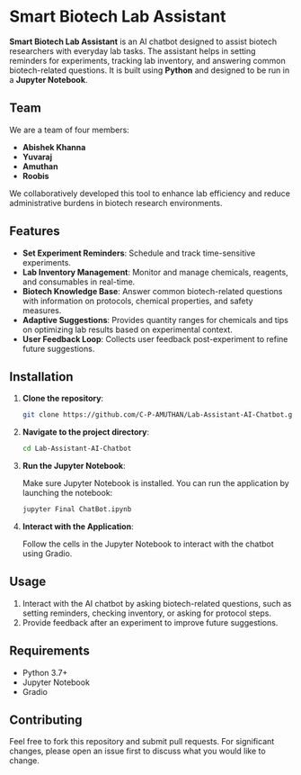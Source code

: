 
# Smart Biotech Lab Assistant

**Smart Biotech Lab Assistant** is an AI chatbot designed to assist biotech researchers with everyday lab tasks. The assistant helps in setting reminders for experiments, tracking lab inventory, and answering common biotech-related questions. It is built using **Python** and designed to be run in a **Jupyter Notebook**.

## Team

We are a team of four members:
- **Abishek Khanna**
- **Yuvaraj**
- **Amuthan**
- **Roobis**

We collaboratively developed this tool to enhance lab efficiency and reduce administrative burdens in biotech research environments.

## Features

- **Set Experiment Reminders**: Schedule and track time-sensitive experiments.
- **Lab Inventory Management**: Monitor and manage chemicals, reagents, and consumables in real-time.
- **Biotech Knowledge Base**: Answer common biotech-related questions with information on protocols, chemical properties, and safety measures.
- **Adaptive Suggestions**: Provides quantity ranges for chemicals and tips on optimizing lab results based on experimental context.
- **User Feedback Loop**: Collects user feedback post-experiment to refine future suggestions.

## Installation

1. **Clone the repository**:

   ```bash
   git clone https://github.com/C-P-AMUTHAN/Lab-Assistant-AI-Chatbot.git
   ```

2. **Navigate to the project directory**:

   ```bash
   cd Lab-Assistant-AI-Chatbot
   ```

3. **Run the Jupyter Notebook**:

   Make sure Jupyter Notebook is installed. You can run the application by launching the notebook:

   ```bash
   jupyter Final ChatBot.ipynb
   ```

4. **Interact with the Application**:

   Follow the cells in the Jupyter Notebook to interact with the chatbot using Gradio.

## Usage

1. Interact with the AI chatbot by asking biotech-related questions, such as setting reminders, checking inventory, or asking for protocol steps.
2. Provide feedback after an experiment to improve future suggestions.

## Requirements

- Python 3.7+
- Jupyter Notebook
- Gradio

## Contributing

Feel free to fork this repository and submit pull requests. For significant changes, please open an issue first to discuss what you would like to change.


